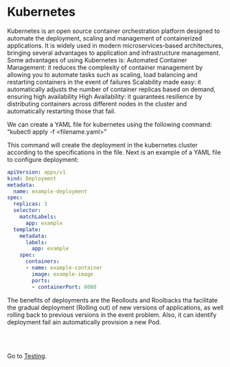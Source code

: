# Kubernetes

Kubernetes is an open source container orchestration platform designed to automate the deployment, scaling and management of containerized applications. It is widely used in modern microservices-based architectures, bringing several advantages to application and infrastructure management. Some advantages of using Kubernetes is:
Automated Container Management: it reduces the complexity of container management by allowing you to automate tasks such as scaling, load balancing and restarting containers in the event of failures
Scalability made easy: it automatically adjusts the number of container replicas based on demand, ensuring high availability
High Availability: it guarantees resilience by distributing containers across different nodes in the cluster and automatically restarting those that fail.

We  can create a YAML file for kubernetes using the following command:
“kubectl apply -f <filename.yaml>”

This command will create the deployment in the kubernetes cluster according to the specifications in the file. Next is an example of a YAML file to configure deployment:

```yaml
apiVersion: apps/v1
kind: Deployment
metadata:
  name: example-deployment
spec:
  replicas: 3
  selector:
    matchLabels:
      app: example
  template:
    metadata:
      labels:
        app: example
    spec:
      containers:
      - name: example-container
        image: example-image
        ports:
        - containerPort: 8080

```

The benefits of deployments are the Reollouts and Roolbacks tha facilitate the gradual deployment (Rolling out) of new versions of applications, as well rolling back to previous versions in the event problem. Also, it can identify deployment fail ain automatically provision a new Pod.



<br><br>


Go to 
 [Testing](https://github.com/RafaelDaitx/TestMazzaTech/blob/main/tests.md).